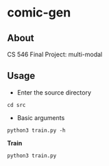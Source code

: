 # comic-gen

## About

CS 546 Final Project: multi-modal

## Usage

- Enter the source directory

```
cd src
```

- Basic arguments

```
python3 train.py -h
```

**Train**

```python
python3 train.py
```